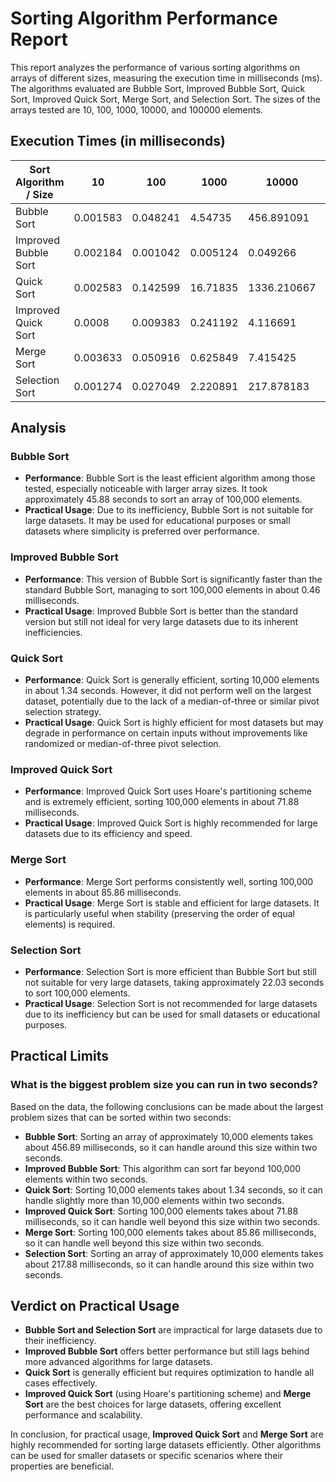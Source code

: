 # Sorting Algorithm Performance Report

This report analyzes the performance of various sorting algorithms on arrays of different sizes, measuring the execution time in milliseconds (ms). The algorithms evaluated are Bubble Sort, Improved Bubble Sort, Quick Sort, Improved Quick Sort, Merge Sort, and Selection Sort. The sizes of the arrays tested are 10, 100, 1000, 10000, and 100000 elements.

## Execution Times (in milliseconds)

| Sort Algorithm / Size  | 10       | 100      | 1000     | 10000      | 100000      |
|------------------------|----------|----------|----------|------------|-------------|
| Bubble Sort            | 0.001583 | 0.048241 | 4.54735  | 456.891091 | 45876.59328 |
| Improved Bubble Sort   | 0.002184 | 0.001042 | 0.005124 | 0.049266   | 0.456641    |
| Quick Sort             | 0.002583 | 0.142599 | 16.71835 | 1336.210667| N/A         |
| Improved Quick Sort    | 0.0008   | 0.009383 | 0.241192 | 4.116691   | 71.877866   |
| Merge Sort             | 0.003633 | 0.050916 | 0.625849 | 7.415425   | 85.859133   |
| Selection Sort         | 0.001274 | 0.027049 | 2.220891 | 217.878183 | 22031.81403 |

## Analysis

### Bubble Sort
- **Performance**: Bubble Sort is the least efficient algorithm among those tested, especially noticeable with larger array sizes. It took approximately 45.88 seconds to sort an array of 100,000 elements.
- **Practical Usage**: Due to its inefficiency, Bubble Sort is not suitable for large datasets. It may be used for educational purposes or small datasets where simplicity is preferred over performance.

### Improved Bubble Sort
- **Performance**: This version of Bubble Sort is significantly faster than the standard Bubble Sort, managing to sort 100,000 elements in about 0.46 milliseconds.
- **Practical Usage**: Improved Bubble Sort is better than the standard version but still not ideal for very large datasets due to its inherent inefficiencies.

### Quick Sort
- **Performance**: Quick Sort is generally efficient, sorting 10,000 elements in about 1.34 seconds. However, it did not perform well on the largest dataset, potentially due to the lack of a median-of-three or similar pivot selection strategy.
- **Practical Usage**: Quick Sort is highly efficient for most datasets but may degrade in performance on certain inputs without improvements like randomized or median-of-three pivot selection.

### Improved Quick Sort
- **Performance**: Improved Quick Sort uses Hoare's partitioning scheme and is extremely efficient, sorting 100,000 elements in about 71.88 milliseconds.
- **Practical Usage**: Improved Quick Sort is highly recommended for large datasets due to its efficiency and speed.

### Merge Sort
- **Performance**: Merge Sort performs consistently well, sorting 100,000 elements in about 85.86 milliseconds.
- **Practical Usage**: Merge Sort is stable and efficient for large datasets. It is particularly useful when stability (preserving the order of equal elements) is required.

### Selection Sort
- **Performance**: Selection Sort is more efficient than Bubble Sort but still not suitable for very large datasets, taking approximately 22.03 seconds to sort 100,000 elements.
- **Practical Usage**: Selection Sort is not recommended for large datasets due to its inefficiency but can be used for small datasets or educational purposes.

## Practical Limits

### What is the biggest problem size you can run in two seconds?

Based on the data, the following conclusions can be made about the largest problem sizes that can be sorted within two seconds:

- **Bubble Sort**: Sorting an array of approximately 10,000 elements takes about 456.89 milliseconds, so it can handle around this size within two seconds.
- **Improved Bubble Sort**: This algorithm can sort far beyond 100,000 elements within two seconds.
- **Quick Sort**: Sorting 10,000 elements takes about 1.34 seconds, so it can handle slightly more than 10,000 elements within two seconds.
- **Improved Quick Sort**: Sorting 100,000 elements takes about 71.88 milliseconds, so it can handle well beyond this size within two seconds.
- **Merge Sort**: Sorting 100,000 elements takes about 85.86 milliseconds, so it can handle well beyond this size within two seconds.
- **Selection Sort**: Sorting an array of approximately 10,000 elements takes about 217.88 milliseconds, so it can handle around this size within two seconds.

## Verdict on Practical Usage

- **Bubble Sort and Selection Sort** are impractical for large datasets due to their inefficiency.
- **Improved Bubble Sort** offers better performance but still lags behind more advanced algorithms for large datasets.
- **Quick Sort** is generally efficient but requires optimization to handle all cases effectively.
- **Improved Quick Sort** (using Hoare's partitioning scheme) and **Merge Sort** are the best choices for large datasets, offering excellent performance and scalability.

In conclusion, for practical usage, **Improved Quick Sort** and **Merge Sort** are highly recommended for sorting large datasets efficiently. Other algorithms can be used for smaller datasets or specific scenarios where their properties are beneficial.
